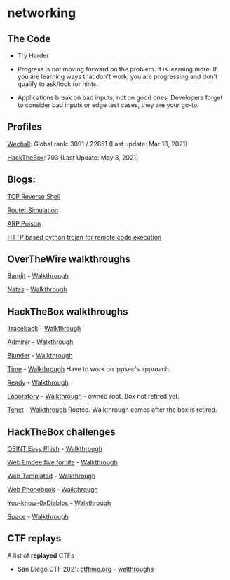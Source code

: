 # networking

## The Code

- Try Harder 

- Progress is not moving forward on the problem. It is learning more. If you are learning ways that don't work, you are progressing and don't qualify to ask/look for hints. 

- Applications break on bad inputs, not on good ones. Developers forget to consider bad inputs or edge test cases, they are your go-to.


## Profiles

[Wechall](https://www.wechall.net/profile/ellessar): Global rank: 3091 / 22851 (Last update: Mar 18, 2021)

[HackTheBox](https://www.hackthebox.eu/home/users/profile/362918): 703 (Last Update: May 3, 2021)

## Blogs:

[TCP Reverse Shell](https://medium.com/@neelam.nimish/python-tcp-reverse-shell-compromising-a-kali-machine-using-a-mac-6449b8684836)

[Router Simulation](https://medium.com/swlh/creating-a-simple-router-simulation-using-python-and-sockets-d6017b441c09)

[ARP Poison](https://medium.com/@neelam.nimish/sniffing-a-system-from-outside-a-network-tcp-reverse-shell-arp-poisoning-using-scapy-77a57b545cf6)

[HTTP based python trojan for remote code execution](https://medium.com/bugbountywriteup/python-http-based-trojan-for-remote-system-forensics-and-privilege-transfer-ae128891b4de?source=activity---post_recommended_rollup)

## OverTheWire walkthroughs

[Bandit](https://overthewire.org/wargames/bandit/) - [Walkthrough](https://github.com/NimishMishra/networking/tree/master/over_the_wire_challenges/bandit)

[Natas](https://overthewire.org/wargames/natas/) - [Walkthrough](https://github.com/NimishMishra/networking/tree/master/over_the_wire_challenges/natas)

## HackTheBox walkthroughs

[Traceback](https://www.hackthebox.eu/home/machines/profile/233)   -   [Walkthrough](https://github.com/NimishMishra/networking/tree/master/hackthebox/traceback)

[Admirer](https://www.hackthebox.eu/home/machines/profile/248) -   [Walkthrough](https://github.com/NimishMishra/networking/tree/master/hackthebox/admirer)

[Blunder](https://www.hackthebox.eu/home/machines/profile/254) - [Walkthrough](https://github.com/NimishMishra/networking/tree/master/hackthebox/blunder)

[Time](https://www.hackthebox.eu/home/machines/profile/286) - [Walkthrough](https://github.com/NimishMishra/networking/tree/master/hackthebox/time) Have to work on ippsec's approach.

[Ready](https://www.hackthebox.eu/home/machines/profile/304) - [Walkthrough](https://github.com/NimishMishra/networking/tree/master/hackthebox/ready)

[Laboratory](https://app.hackthebox.eu/machines/Laboratory) - [Walkthrough](https://app.hackthebox.eu/machines/Laboratory) - owned root. Box not retired yet.

[Tenet](https://app.hackthebox.eu/machines/Tenet) - [Walkthrough](https://app.hackthebox.eu/machines/Tenet) Rooted. Walkthrough comes after the box is retired.

## HackTheBox challenges

[OSINT Easy Phish](https://app.hackthebox.eu/challenges/Easy-Phish) - [Walkthrough](https://github.com/NimishMishra/networking/tree/master/hackthebox/challenges)

[Web Emdee five for life](https://app.hackthebox.eu/challenges/Emdee-five-for-life) - [Walkthrough](https://github.com/NimishMishra/networking/tree/master/hackthebox/challenges)

[Web Templated](https://app.hackthebox.eu/challenges/Templated) - [Walkthrough](https://github.com/NimishMishra/networking/tree/master/hackthebox/challenges)

[Web Phonebook](https://app.hackthebox.eu/challenges/Phonebook) - [Walkthrough](https://github.com/NimishMishra/networking/tree/master/hackthebox/challenges)

[You-know-0xDiablos](https://app.hackthebox.eu/challenges/You-know-0xDiablos) - [Walkthrough](https://github.com/NimishMishra/networking/tree/master/hackthebox/challenges)

[Space](https://app.hackthebox.eu/challenges/Space) - [Walkthrough](https://github.com/NimishMishra/networking/tree/master/hackthebox/challenges)

## CTF replays

A list of **replayed** CTFs


- San Diego CTF 2021: [ctftime.org](https://ctftime.org/event/1255) - [walthroughs](https://github.com/NimishMishra/networking/tree/master/replayed-ctfs)
